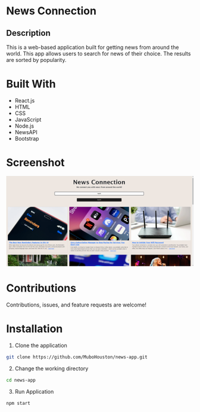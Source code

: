 # News Connection

## Description 
This is a web-based application built for getting news from around the world. This app allows users to search for news of their choice. The results are sorted by popularity. 

# Built With
- React.js
- HTML
- CSS
- JavaScript
- Node.js
- NewsAPI
- Bootstrap

# Screenshot
![Website](assets/images/Screenshot.png)

# Contributions 
Contributions, issues, and feature requests are welcome!

# Installation
1. Clone the application
```bash
git clone https://github.com/MuboHouston/news-app.git
```

2. Change the working directory
```bash
cd news-app
```

3. Run Application
```bash
npm start
```
